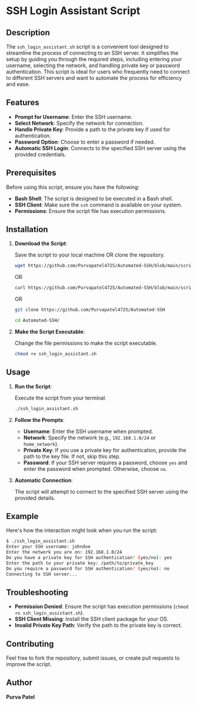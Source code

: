 # SSH Login Assistant Script

## Description

The `ssh_login_assistant.sh` script is a convenient tool designed to streamline the process of connecting to an SSH server. It simplifies the setup by guiding you through the required steps, including entering your username, selecting the network, and handling private key or password authentication. This script is ideal for users who frequently need to connect to different SSH servers and want to automate the process for efficiency and ease.

## Features

- **Prompt for Username**: Enter the SSH username.
- **Select Network**: Specify the network for connection.
- **Handle Private Key**: Provide a path to the private key if used for authentication.
- **Password Option**: Choose to enter a password if needed.
- **Automatic SSH Login**: Connects to the specified SSH server using the provided credentials.

## Prerequisites

Before using this script, ensure you have the following:

- **Bash Shell**: The script is designed to be executed in a Bash shell.
- **SSH Client**: Make sure the `ssh` command is available on your system.
- **Permissions**: Ensure the script file has execution permissions.

## Installation

1. **Download the Script**:

   Save the script to your local machine OR clone the repository. 

   ```bash
   wget https://github.com/Purvapatel4725/Automated-SSH/blob/main/script.sh -O ssh_login_assistant.sh
   ```
   OR

   ```bash
   curl https://github.com/Purvapatel4725/Automated-SSH/blob/main/script.sh -O ssh_login_assistant.sh
   ```
   OR

   ```bash
   git clone https://github.com/Purvapatel4725/Automated-SSH
   ```

   ```bash
   cd Automated-SSH/
   ```
3. **Make the Script Executable**:

   Change the file permissions to make the script executable.

   ```bash
   chmod +x ssh_login_assistant.sh
   ```

## Usage

1. **Run the Script**:

   Execute the script from your terminal.

   ```bash
   ./ssh_login_assistant.sh
   ```

2. **Follow the Prompts**:

   - **Username**: Enter the SSH username when prompted.
   - **Network**: Specify the network (e.g., `192.168.1.0/24` or `home_network`).
   - **Private Key**: If you use a private key for authentication, provide the path to the key file. If not, skip this step.
   - **Password**: If your SSH server requires a password, choose `yes` and enter the password when prompted. Otherwise, choose `no`.

3. **Automatic Connection**:

   The script will attempt to connect to the specified SSH server using the provided details.

## Example

Here's how the interaction might look when you run the script:

```bash
$ ./ssh_login_assistant.sh
Enter your SSH username: johndoe
Enter the network you are on: 192.168.1.0/24
Do you have a private key for SSH authentication? (yes/no): yes
Enter the path to your private key: /path/to/private_key
Do you require a password for SSH authentication? (yes/no): no
Connecting to SSH server...
```

## Troubleshooting

- **Permission Denied**: Ensure the script has execution permissions (`chmod +x ssh_login_assistant.sh`).
- **SSH Client Missing**: Install the SSH client package for your OS.
- **Invalid Private Key Path**: Verify the path to the private key is correct.

## Contributing

Feel free to fork the repository, submit issues, or create pull requests to improve the script.

## Author
**Purva Patel**
